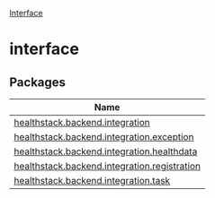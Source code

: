 
[Interface](interface.html)



# interface



## Packages


| Name |
|---|
| [healthstack.backend.integration](healthstack.backend.integration/index.html) |
| [healthstack.backend.integration.exception](healthstack.backend.integration.exception/index.html) |
| [healthstack.backend.integration.healthdata](healthstack.backend.integration.healthdata/index.html) |
| [healthstack.backend.integration.registration](healthstack.backend.integration.registration/index.html) |
| [healthstack.backend.integration.task](healthstack.backend.integration.task/index.html) |

